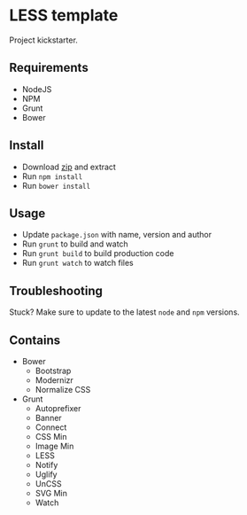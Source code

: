LESS template
=============

Project kickstarter.

## Requirements

* NodeJS
* NPM
* Grunt
* Bower

## Install

* Download [zip](https://github.com/lekkerduidelijk/less-template/archive/master.zip) and extract
* Run <code>npm install</code>
* Run <code>bower install</code>

## Usage

* Update <code>package.json</code> with name, version and author
* Run <code>grunt</code> to build and watch
* Run <code>grunt build</code> to build production code
* Run <code>grunt watch</code> to watch files

## Troubleshooting

Stuck? Make sure to update to the latest <code>node</code> and <code>npm</code> versions.

## Contains

* Bower
  * Bootstrap
  * Modernizr
  * Normalize CSS
* Grunt
  * Autoprefixer
  * Banner
  * Connect
  * CSS Min
  * Image Min
  * LESS
  * Notify
  * Uglify
  * UnCSS
  * SVG Min
  * Watch




